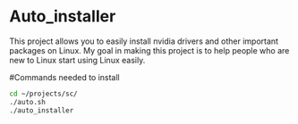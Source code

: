 # Auto_installer
This project allows you to easily install nvidia drivers and other important packages on Linux.
My goal in making this project is to help people who are new to Linux start using Linux easily.

#Commands needed to install
```bash
cd ~/projects/sc/
./auto.sh
./auto_installer
```
